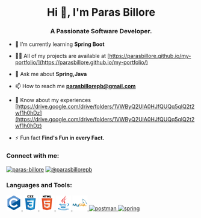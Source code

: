 <h1 align="center">Hi 👋, I'm Paras Billore</h1>
<h3 align="center">A Passionate Software Developer.</h3>

- 🌱 I’m currently learning **Spring Boot**

- 👨‍💻 All of my projects are available at [https://parasbillore.github.io/my-portfolio/](https://parasbillore.github.io/my-portfolio/)

- 💬 Ask me about **Spring,Java**

- 📫 How to reach me **parasbillorepb@gmail.com**

- 📄 Know about my experiences [https://drive.google.com/drive/folders/1VWByQ2UlA0HJfQUQq5qlQ2t2wf1h0hDz](https://drive.google.com/drive/folders/1VWByQ2UlA0HJfQUQq5qlQ2t2wf1h0hDz)

- ⚡ Fun fact **Find's Fun in every Fact.**

<h3 align="left">Connect with me:</h3>
<p align="left">
<a href="https://linkedin.com/in/paras-billore" target="blank"><img align="center" src="https://raw.githubusercontent.com/rahuldkjain/github-profile-readme-generator/master/src/images/icons/Social/linked-in-alt.svg" alt="paras-billore" height="30" width="40" /></a>
<a href="https://www.hackerearth.com/@parasbillorepb" target="blank"><img align="center" src="https://raw.githubusercontent.com/rahuldkjain/github-profile-readme-generator/master/src/images/icons/Social/hackerearth.svg" alt="@parasbillorepb" height="30" width="40" /></a>
</p>

<h3 align="left">Languages and Tools:</h3>
<p align="left"> <a href="https://www.cprogramming.com/" target="_blank" rel="noreferrer"> <img src="https://raw.githubusercontent.com/devicons/devicon/master/icons/c/c-original.svg" alt="c" width="40" height="40"/> </a> <a href="https://www.w3schools.com/css/" target="_blank" rel="noreferrer"> <img src="https://raw.githubusercontent.com/devicons/devicon/master/icons/css3/css3-original-wordmark.svg" alt="css3" width="40" height="40"/> </a> <a href="https://www.w3.org/html/" target="_blank" rel="noreferrer"> <img src="https://raw.githubusercontent.com/devicons/devicon/master/icons/html5/html5-original-wordmark.svg" alt="html5" width="40" height="40"/> </a> <a href="https://www.java.com" target="_blank" rel="noreferrer"> <img src="https://raw.githubusercontent.com/devicons/devicon/master/icons/java/java-original.svg" alt="java" width="40" height="40"/> </a> <a href="https://www.mysql.com/" target="_blank" rel="noreferrer"> <img src="https://raw.githubusercontent.com/devicons/devicon/master/icons/mysql/mysql-original-wordmark.svg" alt="mysql" width="40" height="40"/> </a> <a href="https://postman.com" target="_blank" rel="noreferrer"> <img src="https://www.vectorlogo.zone/logos/getpostman/getpostman-icon.svg" alt="postman" width="40" height="40"/> </a> <a href="https://spring.io/" target="_blank" rel="noreferrer"> <img src="https://www.vectorlogo.zone/logos/springio/springio-icon.svg" alt="spring" width="40" height="40"/> </a> </p>
